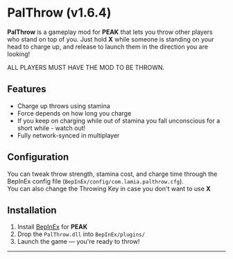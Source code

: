 # PalThrow (v1.6.4)

**PalThrow** is a gameplay mod for **PEAK** that lets you throw other players who stand on top of you. Just hold **X** while someone is standing on your head to charge up, and release to launch them in the direction you are looking!

ALL PLAYERS MUST HAVE THE MOD TO BE THROWN.

## Features

- Charge up throws using stamina  
- Force depends on how long you charge  
- If you keep on charging while out of stamina you fall unconscious for a short while - watch out!
- Fully network-synced in multiplayer  

## Configuration

You can tweak throw strength, stamina cost, and charge time through the BepInEx config file (`BepInEx/config/com.lamia.palthrow.cfg`).  
You can also change the Throwing Key in case you don't want to use **X**

## Installation

1. Install [BepInEx](https://github.com/BepInEx/BepInEx) for **PEAK**
2. Drop the `PalThrow.dll` into `BepInEx/plugins/`
3. Launch the game — you're ready to throw!

---
